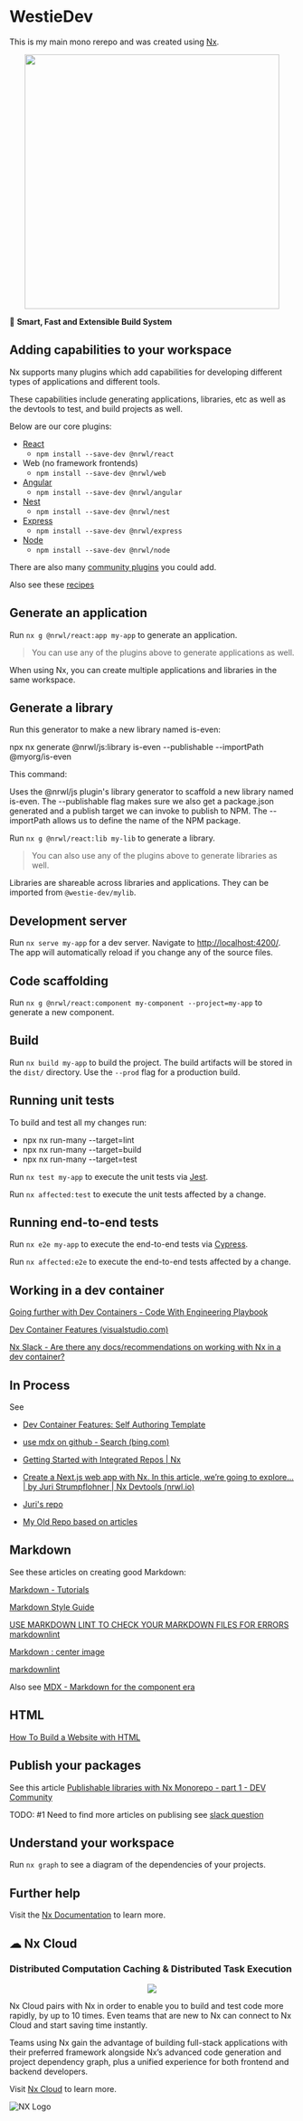# WestieDev

This is my main mono rerepo and was created using [Nx](https://nx.dev).

<p style="text-align: center;"><img src="https://raw.githubusercontent.com/nrwl/nx/master/images/nx-logo.png" width="450"></p>

🔎 **Smart, Fast and Extensible Build System**

## Adding capabilities to your workspace

Nx supports many plugins which add capabilities for developing different types of applications and different tools.

These capabilities include generating applications, libraries, etc as well as the devtools to test, and build projects as well.

Below are our core plugins:

- [React](https://reactjs.org)
  - `npm install --save-dev @nrwl/react`
- Web (no framework frontends)
  - `npm install --save-dev @nrwl/web`
- [Angular](https://angular.io)
  - `npm install --save-dev @nrwl/angular`
- [Nest](https://nestjs.com)
  - `npm install --save-dev @nrwl/nest`
- [Express](https://expressjs.com)
  - `npm install --save-dev @nrwl/express`
- [Node](https://nodejs.org)
  - `npm install --save-dev @nrwl/node`

There are also many [community plugins](https://nx.dev/community) you could add.

Also see these [recipes](https://github.com/nrwl/nx-recipes)

## Generate an application

Run `nx g @nrwl/react:app my-app` to generate an application.

> You can use any of the plugins above to generate applications as well.

When using Nx, you can create multiple applications and libraries in the same workspace.

## Generate a library

 Run this generator to make a new library named is-even:

npx nx generate @nrwl/js:library is-even --publishable --importPath @myorg/is-even

This command:

Uses the @nrwl/js plugin's library generator to scaffold a new library named is-even.
The --publishable flag makes sure we also get a package.json generated and a publish target we can invoke to publish to NPM.
The --importPath allows us to define the name of the NPM package.

Run `nx g @nrwl/react:lib my-lib` to generate a library.

> You can also use any of the plugins above to generate libraries as well.

Libraries are shareable across libraries and applications. They can be imported from `@westie-dev/mylib`.

## Development server

Run `nx serve my-app` for a dev server. Navigate to <http://localhost:4200/>. The app will automatically reload if you change any of the source files.

## Code scaffolding

Run `nx g @nrwl/react:component my-component --project=my-app` to generate a new component.

## Build

Run `nx build my-app` to build the project. The build artifacts will be stored in the `dist/` directory. Use the `--prod` flag for a production build.

## Running unit tests

To build and test all my changes run:

- npx nx run-many --target=lint
- npx nx run-many --target=build
- npx nx run-many --target=test

Run `nx test my-app` to execute the unit tests via [Jest](https://jestjs.io).

Run `nx affected:test` to execute the unit tests affected by a change.

## Running end-to-end tests

Run `nx e2e my-app` to execute the end-to-end tests via [Cypress](https://www.cypress.io).

Run `nx affected:e2e` to execute the end-to-end tests affected by a change.

## Working in a dev container

[Going further with Dev Containers - Code With Engineering Playbook](https://microsoft.github.io/code-with-engineering-playbook/developer-experience/going-further/)

[Dev Container Features (visualstudio.com)](https://code.visualstudio.com/blogs/2022/09/15/dev-container-features)

[Nx Slack - Are there any docs/recommendations on working with Nx in a dev container?](https://nrwlcommunity.slack.com/archives/CMFKWPU6Q/p1669559658754119)
## In Process

See

- [Dev Container Features: Self Authoring Template][def]

- [use mdx on github - Search (bing.com)](https://www.bing.com/search?q=use+mdx+on+github&form=ANNTH1&refig=f1e603068a8f45808fa6197f0e916d01)

- [Getting Started with Integrated Repos | Nx](https://nx.dev/getting-started/integrated-repo-tutorial)
  
- [Create a Next.js web app with Nx. In this article, we’re going to explore… | by Juri Strumpflohner | Nx Devtools (nrwl.io)](https://blog.nrwl.io/create-a-next-js-web-app-with-nx-bcf2ab54613)

- [Juri's repo](https://github.com/juristr/blog-series-nextjs-nx)

- [My Old Repo based on articles](https://github.com/mwoodpatrick/blog-series-nextjs-nx)

## Markdown

See these articles on creating good Markdown:

[Markdown - Tutorials](https://www.w3schools.io/file/markdown-introduction/)

[Markdown Style Guide](https://cirosantilli.com/markdown-style-guide/#top-level-header)

[USE MARKDOWN LINT TO CHECK YOUR MARKDOWN FILES FOR ERRORS](https://whatismarkdown.com/use-markdown-lint-to-check-your-markdown-files-for-errors/)
[markdownlint](https://github.com/DavidAnson/markdownlint)

[Markdown : center image](https://dev.to/bdavidxyz/markdown-center-image-39j1#:~:text=Markdown%20%3A%20center%20image%201%20Solution%201%20%3A,where%20you%20have%20control%20over%20CSS%20styles%20)

[markdownlint](https://github.com/DavidAnson/markdownlint/blob/v0.26.2/doc/Rules.md#md033)

Also see [MDX - Markdown for the component era](https://github.com/mdx-js/mdx)

## HTML

[How To Build a Website with HTML](https://www.digitalocean.com/community/tutorial_series/how-to-build-a-website-with-html)

## Publish your packages

See this article [Publishable libraries with Nx Monorepo - part 1 - DEV Community](https://dev.to/agroupp/publishable-libraries-with-nx-monorepo-part-1-1ae)

TODO: #1 Need to find more articles on publising see [slack question](<https://nrwlcommunity.slack.com/archives/CMFKWPU6Q/p1669484241637909>)

## Understand your workspace

Run `nx graph` to see a diagram of the dependencies of your projects.

## Further help

Visit the [Nx Documentation](https://nx.dev) to learn more.

## ☁ Nx Cloud

### Distributed Computation Caching & Distributed Task Execution

<p style="text-align: center;"><img src="https://raw.githubusercontent.com/nrwl/nx/master/images/nx-cloud-card.png"></p>

Nx Cloud pairs with Nx in order to enable you to build and test code more rapidly, by up to 10 times. Even teams that are new to Nx can connect to Nx Cloud and start saving time instantly.

Teams using Nx gain the advantage of building full-stack applications with their preferred framework alongside Nx’s advanced code generation and project dependency graph, plus a unified experience for both frontend and backend developers.

Visit [Nx Cloud](https://nx.app/) to learn more.

![NX Logo](https://raw.githubusercontent.com/nrwl/nx/master/images/nx-logo.png)


[def]: https://github.com/devcontainers/feature-starter